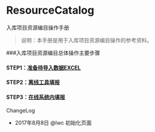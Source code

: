 # ResourceCatalog
入库项目资源编目操作手册

>说明：本手册是用于入库项目资源编目操作的参考资料。

###入库项目资源编目总体操作主要步骤
#### STEP1：[准备待导入数据EXCEL](createexcel.md)
#### STEP2：[离线工具填报](offlineinput.md)
#### STEP3：[在线系统内填报](onlineinput.md)


ChangeLog
- 2017年8月8日 @lwc 初始化页面